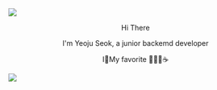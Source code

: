 <img src="https://capsule-render.vercel.app/api?type=wave&color=fcccdd&height=300&section=header&text=hello%20I'm YEOJU&fontSize=90&"/>

<p align="center",font-weight="bold">
Hi There</p>

<p align="center">I'm Yeoju Seok, a junior backemd developer</p>
<p align="center">I🌱My favorite 🧘‍♀️🎼☕️</p>



<img src="https://capsule-render.vercel.app/api?type=wave&color=fcccdd&height=150&section=footer&fontSize=90&"/>

